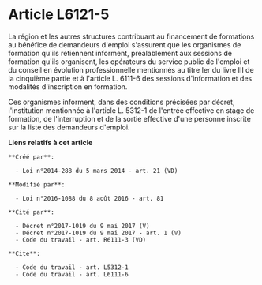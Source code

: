 # Article L6121-5

La région et les autres structures contribuant au financement de formations au bénéfice de demandeurs d'emploi s'assurent que
les organismes de formation qu'ils retiennent informent, préalablement aux sessions de formation qu'ils organisent, les
opérateurs du service public de l'emploi et du conseil en évolution professionnelle mentionnés au titre Ier du livre III de
la cinquième partie et à l'article L. 6111-6 des sessions d'information et des modalités d'inscription en formation. 

Ces organismes informent, dans des conditions précisées par décret, l'institution mentionnée à l'article L. 5312-1 de
l'entrée effective en stage de formation, de l'interruption et de la sortie effective d'une personne inscrite sur la liste
des demandeurs d'emploi.

**Liens relatifs à cet article**

	**Créé par**:

	  - Loi n°2014-288 du 5 mars 2014 - art. 21 (VD)

	**Modifié par**:

	  - Loi n°2016-1088 du 8 août 2016 - art. 81

	**Cité par**:

	  - Décret n°2017-1019 du 9 mai 2017 (V)
	  - Décret n°2017-1019 du 9 mai 2017 - art. 1 (V)
	  - Code du travail - art. R6111-3 (VD)

	**Cite**:

	  - Code du travail - art. L5312-1
	  - Code du travail - art. L6111-6
